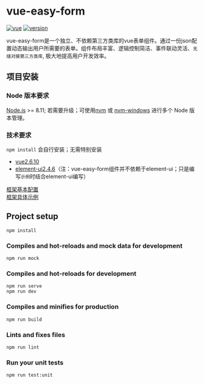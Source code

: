 # vue-easy-form

<p align="left">
  <a href="https://github.com/vuejs/vue"><img src="https://img.shields.io/badge/vue-2.6.10-brightgreen.svg" alt="vue"></a>
  <a href="https://www.npmjs.com/package/vue-easy-form"><img src="https://img.shields.io/npm/v/vue-easy-form.svg" alt="version"></a>
  <!-- <a href="https://chengaohe45.github.io/vue-easy-form-docs/dist/donate.html"><img src="https://img.shields.io/badge/%24-donate-green.svg" alt="donate"></a> -->
</p>

vue-easy-form是一个独立、不依赖第三方类库的vue表单组件。通过一份json配置动态输出用户所需要的表单。组件布局丰富、逻辑控制简洁、事件联动灵活、`无缝对接第三方类库`, 极大地提高用户开发效率。

## 项目安装

### Node 版本要求
[Node.js](https://nodejs.org/en/) >= 8.11; 若需要升级；可使用[nvm](https://github.com/nvm-sh/nvm) 或 [nvm-windows](https://github.com/coreybutler/nvm-windows) 进行多个 Node 版本管理。

### 技术要求
`npm install` 会自行安装；无需特别安装
- [vue2.6.10](https://cn.vuejs.org/v2/guide/)
- [element-ui2.4.6](https://element.eleme.cn/#/zh-CN/component/installation)（注：vue-easy-form组件并不依赖于element-ui；只是编写`示例`时结合element-ui编写）

[框架基本配置](https://chengaohe45.github.io/vue-easy-form-docs/dist/)  
[框架具体示例](https://chengaohe45.github.io/vue-easy-form-docs/demo/)

## Project setup
```
npm install
```
### Compiles and hot-reloads and mock data for development
```
npm run mock
```

### Compiles and hot-reloads for development
```
npm run serve
npm run dev
```

### Compiles and minifies for production
```
npm run build
```

### Lints and fixes files
```
npm run lint
```

### Run your unit tests
```
npm run test:unit
```


